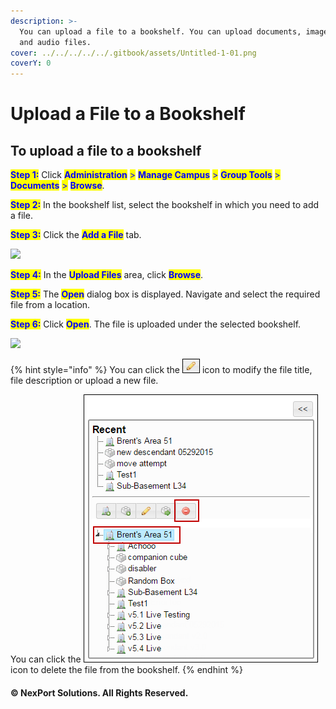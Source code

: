```yaml
---
description: >-
  You can upload a file to a bookshelf. You can upload documents, image, video,
  and audio files.
cover: ../../../../../.gitbook/assets/Untitled-1-01.png
coverY: 0
---
```


# Upload a File to a Bookshelf

## **To upload a file to a bookshelf**

<mark style="color:blue;">**Step 1:**</mark> Click <mark style="color:blue;">**Administration**</mark> <mark style="color:blue;">></mark> <mark style="color:blue;">**Manage Campus**</mark> <mark style="color:blue;">></mark> <mark style="color:blue;">**Group Tools**</mark> <mark style="color:blue;">></mark> <mark style="color:blue;">**Documents**</mark> <mark style="color:blue;">></mark> <mark style="color:blue;">**Browse**</mark>.

<mark style="color:blue;">**Step 2:**</mark> In the bookshelf list, select the bookshelf in which you need to add a file.

<mark style="color:blue;">**Step 3:**</mark> Click the <mark style="color:blue;">**Add a File**</mark> tab.

![](<../../../../../.gitbook/assets/Bookshelf\_Add File\_550x224.png>)

<mark style="color:blue;">**Step 4:**</mark> In the <mark style="color:blue;">**Upload Files**</mark> area, click <mark style="color:blue;">**Browse**</mark>.

<mark style="color:blue;">**Step 5:**</mark> The <mark style="color:blue;">**Open**</mark> dialog box is displayed. Navigate and select the required file from a location.

<mark style="color:blue;">**Step 6:**</mark> Click <mark style="color:blue;">**Open**</mark>. The file is uploaded under the selected bookshelf.

![](../../../../../.gitbook/assets/AddFile\_Upload\_550x209.png)

{% hint style="info" %}
You can click the ![](../../../../../.gitbook/assets/Edit.png) icon to modify the file title, file description or upload a new file.

You can click the ![](<../../../../../.gitbook/assets/Delete (4).png>) icon to delete the file from the bookshelf.
{% endhint %}

#### © NexPort Solutions. All Rights Reserved.
